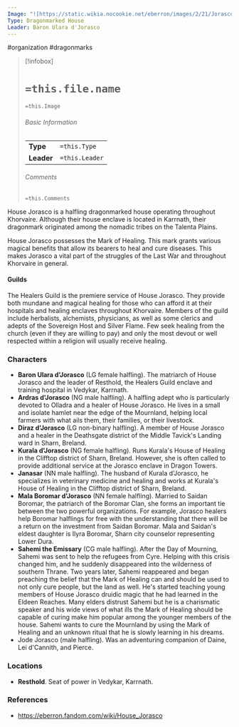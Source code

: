 ```yaml
---
Image: "![https://static.wikia.nocookie.net/eberron/images/2/21/Jorasco.jpg/revision/latest?cb=20220509100919|250](https://static.wikia.nocookie.net/eberron/images/2/21/Jorasco.jpg/revision/latest?cb=20220509100919)"
Type: Dragonmarked House
Leader: Baron Ulara d'Jorasco
---
```

 #organization #dragonmarks 

> [!infobox]
> # `=this.file.name`
> `=this.Image`
> ###### Basic Information
> |  |  |
> | ---- | ---- |
> | **Type** | `=this.Type` |
> | **Leader** | `=this.Leader` |
> ###### Comments
> `=this.Comments`

House Jorasco is a halfling dragonmarked house operating throughout Khorvaire. Although their house enclave is located in Karrnath, their dragonmark originated among the nomadic tribes on the Talenta Plains.

House Jorasco possesses the Mark of Healing. This mark grants various magical benefits that allow its bearers to heal and cure diseases. This makes Jorasco a vital part of the struggles of the Last War and throughout Khorvaire in general.

#### Guilds

The Healers Guild is the premiere service of House Jorasco. They provide both mundane and magical healing for those who can afford it at their hospitals and healing enclaves throughout Khorvaire. Members of the guild include herbalists, alchemists, physicians, as well as some clerics and adepts of the Sovereign Host and Silver Flame. Few seek healing from the church (even if they are willing to pay) and only the most devout or well respected within a religion will usually receive healing.

### Characters

* **Baron Ulara d'Jorasco** (LG female halfling). The matriarch of House Jorasco and the leader of Resthold, the Healers Guild enclave and training hospital in Vedykar, Karrnath.
* **Ardras d'Jorasco** (NG male halfling). A halfling adept who is particularly devoted to Olladra and a healer of House Jorasco. He lives in a small and isolate hamlet near the edge of the Mournland, helping local farmers with what ails them, their families, or their livestock.
* **Diraz d'Jorasco** (LG non-binary halfling). A member of House Jorasco and a healer in the Deathsgate district of the Middle Tavick's Landing ward in Sharn, Breland.
* **Kurala d'Jorasco** (NG female halfling). Runs Kurala's House of Healing in the Clifftop district of Sharn, Breland. However, she is often called to provide additional service at the Jorasco enclave in Dragon Towers.
* **Janasar** (NN male halfling). The husband of Kurala d'Jorasco, he specializes in veterinary medicine and healing and works at Kurala's House of Healing in the Clifftop district of Sharn, Breland.
* **Mala Boromar d'Jorasco** (NN female halfling). Married to Saidan Boromar, the patriarch of the Boromar Clan, she forms an important tie between the two powerful organizations. For example, Jorasco healers help Boromar halflings for free with the understanding that there will be a return on the investment from Saidan Boromar. Mala and Saidan's eldest daughter is Ilyra Boromar, Sharn city counselor representing Lower Dura.
* **Sahemi the Emissary** (CG male halfling). After the Day of Mourning, Sahemi was sent to help the refugees from Cyre. Helping with this crisis changed him, and he suddenly disappeared into the wilderness of southern Thrane. Two years later, Sahemi reappeared and began preaching the belief that the Mark of Healing can and should be used to not only cure people, but the land as well. He's started teaching young members of House Jorasco druidic magic that he had learned in the Eldeen Reaches. Many elders distrust Sahemi but he is a charismatic speaker and his wide views of what ills the Mark of Healing should be capable of curing make him popular among the younger members of the house. Sahemi wants to cure the Mournland by using the Mark of Healing and an unknown ritual that he is slowly learning in his dreams.
* Jode Jorasco (male halfling). Was an adventuring companion of Daine, Lei d'Cannith, and Pierce.

### Locations

* **Resthold**. Seat of power in Vedykar, Karrnath.

### References

* https://eberron.fandom.com/wiki/House_Jorasco
